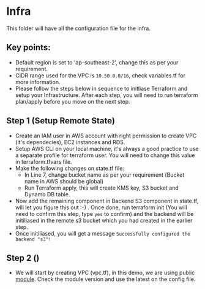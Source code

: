 # Infra
This folder will have all the configuration file for the infra.

## Key points:

* Default region is set to 'ap-southeast-2', change this as per your requirement.
* CIDR range used for the VPC is `10.50.0.0/16`, check variables.tf for more information.  
* Please follow the steps below in sequence to initliase Terraform and setup your Infrastructure. After each step, you will need to run terraform plan/apply before you move on the next step. 


## Step 1 (Setup Remote State)

* Create an IAM user in AWS account with right permission to create VPC (it's dependecies), EC2 instances and RDS.
* Setup AWS CLI on your local machine, it's always a good practice to use a separate profile for terraform user. You will need to change this value in terraform.tfvars file.
* Make the following changes on state.tf file: 
    * In Line 7, change bucket name as per your requirement (Bucket name in AWS should be global)
    * Run Terraform apply, this will create KMS key, S3 bucket and Dynamo DB table.
* Now add the remaining component in Backend S3 component in state.tf, will let you figure this out :-) . Once done, run terraform init (You will need to confirm this step, type `yes` to confirm) and the backend will be initiliased in the remote s3 bucket which you had created in the earlier step.
* Once initiliased, you will get a message `Successfully configured the backend "s3"!`

## Step 2 ()

* We will start by creating VPC (vpc.tf), in this demo, we are using public [module](https://github.com/terraform-aws-modules/terraform-aws-vpc). Check the module version and use the latest on the config file. 